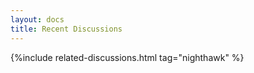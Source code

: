 ```yaml
---
layout: docs
title: Recent Discussions
---
```


{%include related-discussions.html tag="nighthawk" %}

<script>
    let heading = document.getElementById("heading")
    heading.style.cssText = "text-align:center; font-size:2.5rem"
</script>